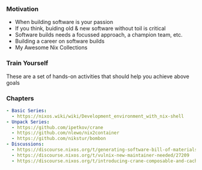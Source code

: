 ### Motivation
- When building software is your passion
- If you think, buiding old & new software without toil is critical
- Software builds needs a focussed approach, a champion team, etc.
- Building a career on software builds
- My Awesome Nix Collections

### Train Yourself
These are a set of hands-on activities that should help you achieve above goals

### Chapters

```yaml
- Basic Series:
  - https://nixos.wiki/wiki/Development_environment_with_nix-shell
- Unpack Series:
  - https://github.com/ipetkov/crane
  - https://github.com/nlewo/nix2container
  - https://github.com/nikstur/bombon
- Discussions: 
  - https://discourse.nixos.org/t/generating-software-bill-of-materials-from-derivation/14089
  - https://discourse.nixos.org/t/vulnix-new-maintainer-needed/27209
  - https://discourse.nixos.org/t/introducing-crane-composable-and-cacheable-builds-with-cargo/17275
```
